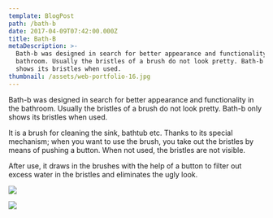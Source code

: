 ```yaml
---
template: BlogPost
path: /bath-b
date: 2017-04-09T07:42:00.000Z
title: Bath-B
metaDescription: >-
  Bath-b was designed in search for better appearance and functionality in the
  bathroom. Usually the bristles of a brush do not look pretty. Bath-b only
  shows its bristles when used.
thumbnail: /assets/web-portfolio-16.jpg
---
```

Bath-b was designed in search for better appearance and functionality in the bathroom. Usually the bristles of a brush do not look pretty. Bath-b only shows its bristles when used.

It is a brush for cleaning the sink, bathtub etc. Thanks to its special mechanism; when you want to use the brush, you take out the bristles by means of pushing a button. When not used, the bristles are not visible.

After use, it draws in the brushes with the help of a button to filter out excess water in the bristles and eliminates the ugly look.

![](/assets/web-portfolio-14.jpg)

![](/assets/web-portfolio-15.jpg)
